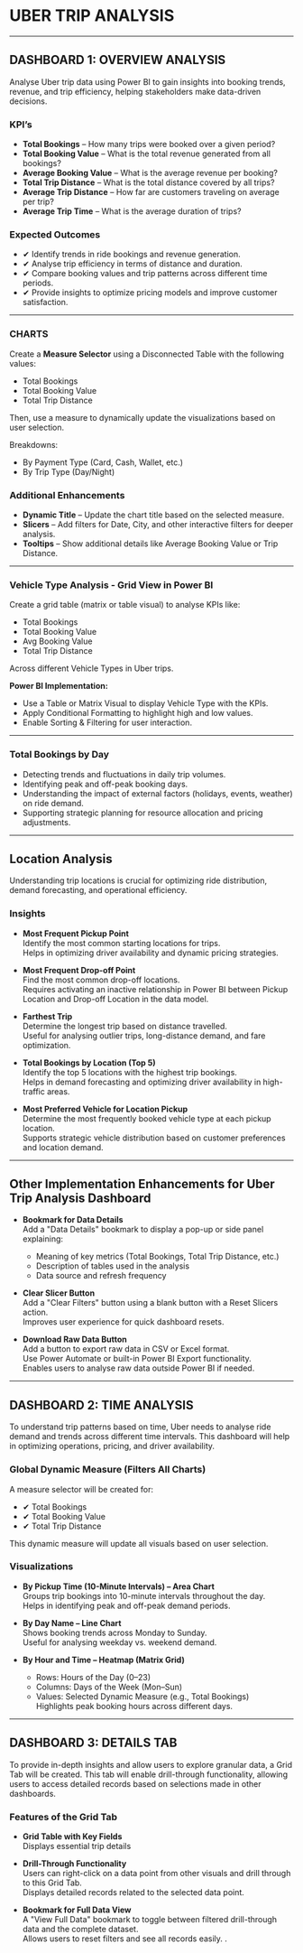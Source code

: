 # UBER TRIP ANALYSIS

---

## DASHBOARD 1: OVERVIEW ANALYSIS

Analyse Uber trip data using Power BI to gain insights into booking trends, revenue, and trip efficiency, helping stakeholders make data-driven decisions.

### KPI’s

- **Total Bookings** – How many trips were booked over a given period?
- **Total Booking Value** – What is the total revenue generated from all bookings?
- **Average Booking Value** – What is the average revenue per booking?
- **Total Trip Distance** – What is the total distance covered by all trips?
- **Average Trip Distance** – How far are customers traveling on average per trip?
- **Average Trip Time** – What is the average duration of trips?

### Expected Outcomes

- ✔ Identify trends in ride bookings and revenue generation.
- ✔ Analyse trip efficiency in terms of distance and duration.
- ✔ Compare booking values and trip patterns across different time periods.
- ✔ Provide insights to optimize pricing models and improve customer satisfaction.

---

### CHARTS

Create a **Measure Selector** using a Disconnected Table with the following values:

- Total Bookings  
- Total Booking Value  
- Total Trip Distance  

Then, use a measure to dynamically update the visualizations based on user selection.

Breakdowns:
- By Payment Type (Card, Cash, Wallet, etc.)
- By Trip Type (Day/Night)

### Additional Enhancements

- **Dynamic Title** – Update the chart title based on the selected measure.
- **Slicers** – Add filters for Date, City, and other interactive filters for deeper analysis.
- **Tooltips** – Show additional details like Average Booking Value or Trip Distance.

---

### Vehicle Type Analysis - Grid View in Power BI

Create a grid table (matrix or table visual) to analyse KPIs like:

- Total Bookings  
- Total Booking Value  
- Avg Booking Value  
- Total Trip Distance  

Across different Vehicle Types in Uber trips.

**Power BI Implementation:**

- Use a Table or Matrix Visual to display Vehicle Type with the KPIs.
- Apply Conditional Formatting to highlight high and low values.
- Enable Sorting & Filtering for user interaction.

---

### Total Bookings by Day

- Detecting trends and fluctuations in daily trip volumes.
- Identifying peak and off-peak booking days.
- Understanding the impact of external factors (holidays, events, weather) on ride demand.
- Supporting strategic planning for resource allocation and pricing adjustments.

---

## Location Analysis

Understanding trip locations is crucial for optimizing ride distribution, demand forecasting, and operational efficiency.

### Insights

- **Most Frequent Pickup Point**  
  Identify the most common starting locations for trips.  
  Helps in optimizing driver availability and dynamic pricing strategies.

- **Most Frequent Drop-off Point**  
  Find the most common drop-off locations.  
  Requires activating an inactive relationship in Power BI between Pickup Location and Drop-off Location in the data model.

- **Farthest Trip**  
  Determine the longest trip based on distance travelled.  
  Useful for analysing outlier trips, long-distance demand, and fare optimization.

- **Total Bookings by Location (Top 5)**  
  Identify the top 5 locations with the highest trip bookings.  
  Helps in demand forecasting and optimizing driver availability in high-traffic areas.

- **Most Preferred Vehicle for Location Pickup**  
  Determine the most frequently booked vehicle type at each pickup location.  
  Supports strategic vehicle distribution based on customer preferences and location demand.

---

## Other Implementation Enhancements for Uber Trip Analysis Dashboard

- **Bookmark for Data Details**  
  Add a "Data Details" bookmark to display a pop-up or side panel explaining:  
  - Meaning of key metrics (Total Bookings, Total Trip Distance, etc.)  
  - Description of tables used in the analysis  
  - Data source and refresh frequency  

- **Clear Slicer Button**  
  Add a "Clear Filters" button using a blank button with a Reset Slicers action.  
  Improves user experience for quick dashboard resets.

- **Download Raw Data Button**  
  Add a button to export raw data in CSV or Excel format.  
  Use Power Automate or built-in Power BI Export functionality.  
  Enables users to analyse raw data outside Power BI if needed.

---

## DASHBOARD 2: TIME ANALYSIS

To understand trip patterns based on time, Uber needs to analyse ride demand and trends across different time intervals. This dashboard will help in optimizing operations, pricing, and driver availability.

### Global Dynamic Measure (Filters All Charts)

A measure selector will be created for:

- ✔ Total Bookings  
- ✔ Total Booking Value  
- ✔ Total Trip Distance  

This dynamic measure will update all visuals based on user selection.

### Visualizations

- **By Pickup Time (10-Minute Intervals) – Area Chart**  
  Groups trip bookings into 10-minute intervals throughout the day.  
  Helps in identifying peak and off-peak demand periods.

- **By Day Name – Line Chart**  
  Shows booking trends across Monday to Sunday.  
  Useful for analysing weekday vs. weekend demand.

- **By Hour and Time – Heatmap (Matrix Grid)**  
  - Rows: Hours of the Day (0–23)  
  - Columns: Days of the Week (Mon–Sun)  
  - Values: Selected Dynamic Measure (e.g., Total Bookings)  
  Highlights peak booking hours across different days.

---

## DASHBOARD 3: DETAILS TAB

To provide in-depth insights and allow users to explore granular data, a Grid Tab will be created. This tab will enable drill-through functionality, allowing users to access detailed records based on selections made in other dashboards.

### Features of the Grid Tab

- **Grid Table with Key Fields**  
  Displays essential trip details

- **Drill-Through Functionality**  
  Users can right-click on a data point from other visuals and drill through to this Grid Tab.  
  Displays detailed records related to the selected data point.

- **Bookmark for Full Data View**  
  A "View Full Data" bookmark to toggle between filtered drill-through data and the complete dataset.  
  Allows users to reset filters and see all records easily.
.
